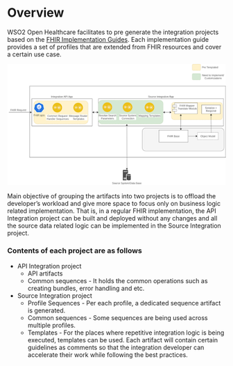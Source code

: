 # Overview

WSO2 Open Healthcare facilitates to pre generate the integration projects based on the [FHIR Implementation Guides](https://wiki.hl7.org/FHIR_Implementation_Guides). 
Each implementation guide provides a set of profiles that are extended from FHIR resources and cover a certain use case. 

![overview](../../assets/img/learn/fhir-mapping-templates/intro.png)

Main objective of grouping the artifacts into two projects is to offload the developer’s workload and give more space to
focus only on business logic related implementation. That is, in a regular FHIR implementation, the API Integration 
project can be built and deployed without any changes and all the source data related logic can be implemented in 
the Source Integration project.

### Contents of each project are as follows
- API Integration project
    - API artifacts
    - Common sequences - It holds the common operations such as creating bundles, error handling and etc. 
- Source Integration project
    - Profile Sequences - Per each profile, a dedicated sequence artifact is generated.
    - Common sequences - Some sequences are being used across multiple profiles.
    - Templates - For the places where repetitive integration logic is being executed, templates can be used. Each 
    artifact will contain certain guidelines as comments so that the integration developer can accelerate their work 
     while following the best practices.
